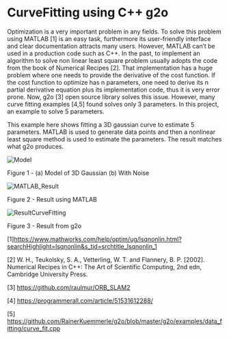 # CurveFitting using C++ g2o 

Optimization is a very important problem in any fields. To solve this problem using MATLAB [1] is an easy task, furthermore its user-friendly interface and clear documentation attracts many users. However, MATLAB can’t be used in a production code such as C++. In the past, to implement an algorithm to solve non linear least square problem usually adopts the code from the book of Numerical Recipes [2]. That implementation has a huge problem where one needs to provide the derivative of the cost function. If the cost function to optimize has n parameters, one need to derive its n partial derivative equation plus its implementation code, thus it is very error prone. 
Now, g2o [3] open source library solves this issue. However, many curve fitting examples [4,5] found solves only 3 parameters. In this project, an example to solve 5 parameters.

This example here shows fitting a 3D gaussian curve to estimate 5 parameters. MATLAB is used to generate data points and then a nonlinear least square method is used to estimate the parameters. The result matches what g2o produces.

![Model](https://user-images.githubusercontent.com/80547721/153137026-b692768c-087a-4025-8fc7-e8c4f8409337.jpg)

Figure 1 - (a) Model of 3D Gaussian (b) With Noise

![MATLAB_Result](https://user-images.githubusercontent.com/80547721/153137362-08920e7c-8055-40cd-909d-bd6a579a8297.PNG)

Figure 2 - Result using MATLAB 

![ResultCurveFitting](https://user-images.githubusercontent.com/80547721/153137064-e8dbe005-7ef7-4ebb-a8c8-c30215b10e3a.PNG)

Figure 3 - Result from g2o


[1]https://www.mathworks.com/help/optim/ug/lsqnonlin.html?searchHighlight=lsqnonlin&s_tid=srchtitle_lsqnonlin_1

[2] W. H., Teukolsky, S. A., Vetterling, W. T. and Flannery, B. P. [2002]. Numerical Recipes in C++: The Art of Scientific Computing, 2nd edn, Cambridge University
Press.

[3] https://github.com/raulmur/ORB_SLAM2

[4] https://programmerall.com/article/51531612288/

[5] https://github.com/RainerKuemmerle/g2o/blob/master/g2o/examples/data_fitting/curve_fit.cpp

